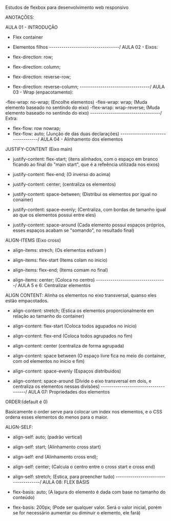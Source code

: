 Estudos de flexbox para desenvolvimento web responsivo

ANOTAÇÕES: 

AULA 01 - INTRODUÇÃO

- Flex container
- Elementos filhos
----------------------------------/
AULA 02 - Eixos: 

- flex-direction: row;
- flex-direction: column;
- flex-direction: reverse-row;
- flex-direction: reverse-column;
----------------------------------/
AULA 03 - Wrap (enpacotamento):

-flex-wrap: no-wrap; (Encolhe elementos)
-flex-wrap: wrap; (Muda elemento baseado no sentindo do eixo)
-flex-wrap: wrap-reverse; (Muda elemento baseado no sentindo do eixo)
----------------------------------/
Extra: 
- flex-flow: row nowrap; 
- flex-flow: auto;
(Junção de das duas declarações) 
----------------------------------/
AULA 04 - Alinhamento dos elementos 

JUSTIFY-CONTENT (Eixo main)

- justify-content: flex-start; (itens alinhados, com o espaço em branco ficando ao final do "main start", que é a refeência utilizada nos eixos)

- justify-content: flex-end; (O inverso do acima)

- justify-content: center; (centraliza os elementos)

- justify-content: space-between; (Distribui os elementos por igual no conainer)

- justify-content: space-evenly; (Centraliza, com bordas de tamanho igual ao que os elementos possui entre eles)

- justify-content: space-around
(Cada elemento possui espaços próprios, esses espaços acabam se "somando", no resultado final)

ALIGN-ITEMS (Eixo cross)

- align-items: strech;
(Os elementos estivam )

- align-items: flex-start (Items colam no inicio)

- align-items: flex-end; (Items comam no final)

- align-items: center; (Coloca no centro)
----------------------------------/
AULA 5 e 6: Centralizar elementos

ALIGN CONTENT: Alinha os elementos no eixo transversal, quanso eles estão empacotados.

- align-content: stretch; (Estica os elementos proporcionalmente em relação ao tamanho do container)

- align-content: flex-start (Coloca todos agupados no inicio)

- align-content: flex-end (Coloca todos agrupados no fim)

- align-content: center (centraliza de forma agrupada)

- align-content: space between (O espaço livre fica no meio do container, com od elementos no inicio e fim)

- align-content: space-evenly (Espaços distribuidos)

- align-content: space-around (Divide o eixo transversal em dois, e centraliza os elementos nessas divisões)
-------------------------------------/
AULA 07: Propriedades dos elementos

ORDER:(default é 0)

Basicamente o order serve para colocar um index nos elementos, e o CSS ordena esses elementos do menos para o maior.

ALIGN-SELF: 

- align-self: auto; (padrão vertical)

- align-self: start; (Alinhamento cross start)

- align-self: end (Alinhamento cross end);

- align-self: center; (Calcula o centro entre o cross start e cross end)

- align-self: stretch; (Estica, para preencher tudo)
-------------------------------------/
AULA 08: FLEX BASIS

- flex-basis: auto; (A lagura do elemento é dada com base no tamanho do conteúdo)

- flex-basis: 200px; (Pode ser qualquer valor. Será o valor inicial, porém se for necessário aumentar ou diminuir o elemento, ele fará)